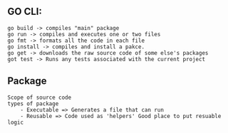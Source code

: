 ## GO CLI:
    go build -> compiles "main" package
    go run -> compiles and executes one or two files
    go fmt -> formats all the code in each file
    go install -> compiles and install a pakce.
    go get -> downloads the raw source code of some else's packages
    got test -> Runs any tests associated with the current project

## Package 
    Scope of source code 
    types of package
        - Executable => Generates a file that can run
        - Reusable => Code used as 'helpers' Good place to put resuable logic
